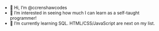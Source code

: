 - 👋 Hi, I’m @ccrenshawcodes
- 👀 I’m interested in seeing how much I can learn as a self-taught programmer!
- 🌱 I’m currently learning SQL. HTML/CSS/JavaScript are next on my list.


<!---
ccrenshawcodes/ccrenshawcodes is a ✨ special ✨ repository because its `README.md` (this file) appears on your GitHub profile.
You can click the Preview link to take a look at your changes.
--->
